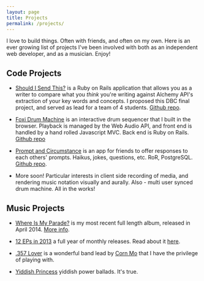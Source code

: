 ```yaml
---
layout: page
title: Projects
permalink: /projects/
---
```


I love to build things. Often with friends, and often on my own. Here is an ever growing list of projects I've been involved with both as an independent web developer, and as a musician. Enjoy!

## Code Projects

* [Should I Send This?](http://shouldisendthis.herokuapp.com/) is a Ruby on Rails application that allows you as a writer to compare what you _think_ you're writing against Alchemy API's extraction of your key words and concepts. I proposed this DBC final project, and served as lead for a team of 4 students. [Github repo](https://github.com/avifoxi/should-i-send-this).

* [Foxi Drum Machine](http://bit.ly/1t3knM8) is an interactive drum sequencer that I built in the browser. Playback is managed by the Web Audio API, and front end is handled by a hand rolled Javascript MVC. Back end is Ruby on Rails. [Github repo](https://github.com/avifoxi/browser-drum-machine)


* [Prompt and Circumstance](http://promptandcircumstance.herokuapp.com/) is an app for friends to offer responses to each others' prompts. Haikus, jokes, questions, etc. RoR, PostgreSQL. [Github repo](https://github.com/avifoxi/prompt-and-circumstance).

* More soon! Particular interests in client side recording of media, and rendering music notation visually and aurally. Also - multi user synced drum machine. All in the works!

## Music Projects

* [Where Is My Parade?](http://avifoxrosen.bandcamp.com/) is my most recent full length album, released in April 2014. [More info](http://www.avifoxrosen.com/).

* [12 EPs in 2013](http://avifoxrosen.bandcamp.com/album/january-2013) a full year of monthly releases. Read about it [here](http://newyorkmusicdaily.wordpress.com/2013/12/30/bestalbums2013/).

* [.357 Lover](http://357lover.com/) is a wonderful band lead by [Corn Mo](http://cornmo.com/) that I have the privilege of playing with.

* [Yiddish Princess](https://www.youtube.com/watch?v=54fuyQuupDg) yiddish power ballads. It's true.